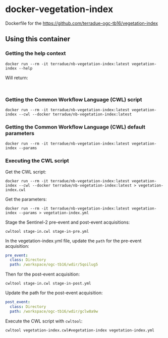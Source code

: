 # docker-vegetation-index

Dockerfile for the https://github.com/terradue-ogc-tb16/vegetation-index

## Using this container

### Getting the help context

```console
docker run --rm -it terradue/nb-vegetation-index:latest vegetation-index --help
```

Will return:

```
     
```
  
### Getting the Common Workflow Language (CWL) script

```console
docker run --rm -it terradue/nb-vegetation-index:latest vegetation-index --cwl --docker terradue/nb-vegetation-index:latest
```
### Getting the Common Workflow Language (CWL) default parameters 

```console
docker run --rm -it terradue/nb-vegetation-index:latest vegetation-index --params
```

### Executing the CWL script

Get the CWL script:

```console
docker run --rm -it terradue/nb-vegetation-index:latest vegetation-index --cwl --docker terradue/nb-vegetation-index:latest > vegetation-index.cwl
```

Get the parameters:

```console
docker run --rm -it terradue/nb-vegetation-index:latest vegetation-index --params > vegetation-index.yml
```

Stage the Sentinel-2 pre-event and post-event acquisitions:

```console
cwltool stage-in.cwl stage-in-pre.yml
```

In the  vegetation-index.yml file, update the `path` for the pre-event acquisition:

```yaml
pre_event:
  class: Directory
  path: /workspace/ogc-tb16/wdir/5qoilug5
```
Then for the post-event acquisition:

```console
cwltool stage-in.cwl stage-in-post.yml
```

Update the path for the post-event acquisition:

```yaml
post_event:
  class: Directory
  path: /workspace/ogc-tb16/wdir/gclw8a9w
```

Execute the CWL script with `cwltool`:

```console
cwltool vegetation-index.cwl#vegetation-index vegetation-index.yml
```
